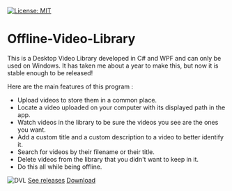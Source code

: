 [![License: MIT](https://img.shields.io/badge/License-MIT-yellow.svg)](https://opensource.org/licenses/MIT)

# Offline-Video-Library
This is a Desktop Video Library developed in C# and WPF and can only be used on Windows.
It has taken me about a year to make this, but now it is stable enough to be released!

Here are the main features of this program : 
- Upload videos to store them in a common place.
- Locate a video uploaded on your computer with its displayed path in the app.
- Watch videos in the library to be sure the videos you see are the ones you want.
- Add a custom title and a custom description to a video to better identify it.
- Search for videos by their filename or their title.
- Delete videos from the library that you didn't want to keep in it.
- Do this all while being offline. 

![DVL](https://user-images.githubusercontent.com/18319764/73548421-c1361780-440e-11ea-9ec0-634d6c528dec.PNG)
[See releases](https://github.com/Demomaker/Offline-Video-Library/releases)
[Download](https://github.com/Demomaker/Offline-Video-Library/releases/download/v1.0.2.1/VideoLibraryV1_0_2_1.zip)
